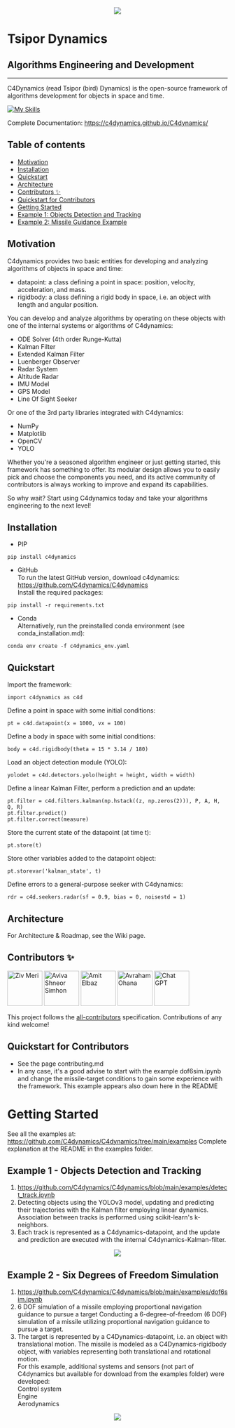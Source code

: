 <div align="center">
  <img src="https://github.com/C4dynamics/C4dynamics/raw/main/c4dynamics/utils/C4dynamics.png">
</div>

# Tsipor Dynamics
## Algorithms Engineering and Development
****


C4Dynamics (read Tsipor (bird) Dynamics) is the open-source framework of algorithms development for objects in space and time.

[![My Skills](https://skillicons.dev/icons?i=python)](https://skillicons.dev)  


Complete Documentation: https://c4dynamics.github.io/C4dynamics/


## Table of contents
- [Motivation](https://github.com/C4dynamics/C4dynamics/tree/main/#motivation)
- [Installation](https://github.com/C4dynamics/C4dynamics/tree/main/#installation)
- [Quickstart](https://github.com/C4dynamics/C4dynamics/tree/main/#quickstart)
- [Architecture](https://github.com/C4dynamics/C4dynamics/tree/main/#architecture)
- [Contributors ✨](https://github.com/C4dynamics/C4dynamics/tree/main/#contributors-✨)
- [Quickstart for Contributors](https://github.com/C4dynamics/C4dynamics/tree/main/#quickstart-for-contributors)
- [Getting Started](https://github.com/C4dynamics/C4dynamics/tree/main/#getting-started)
- [Example 1: Objects Detection and Tracking](https://github.com/C4dynamics/C4dynamics/tree/main/#example-1---objects-detection-and-tracking)
- [Example 2: Missile Guidance Example](https://github.com/C4dynamics/C4dynamics/tree/main/#example-2---six-degrees-of-freedom-simulation)


## Motivation
C4dynamics provides two basic entities for developing and analyzing algorithms of objects in space and time:
* datapoint: a class defining a point in space: position, velocity, acceleration, and mass. 
* rigidbody: a class defining a rigid body in space, i.e. an object with length and angular position. 

You can develop and analyze algorithms by operating on these objects with one of the internal systems or algorithms of C4dynamics:  
* ODE Solver (4th order Runge-Kutta)  
* Kalman Filter  
* Extended Kalman Filter  
* Luenberger Observer  
* Radar System  
* Altitude Radar  
* IMU Model  
* GPS Model  
* Line Of Sight Seeker  
  
Or one of the 3rd party libraries integrated with C4dynamics:   
* NumPy  
* Matplotlib  
* OpenCV  
* YOLO  
  
Whether you're a seasoned algorithm engineer or just getting started, this framework has something to offer. Its modular design allows you to easily pick and choose the components you need, and its active community of contributors is always working to improve and expand its capabilities.
  
So why wait? Start using C4dynamics today and take your algorithms engineering to the next level!
  



## Installation 
* PIP  
```
pip install c4dynamics
```

* GitHub  
To run the latest GitHub version, download c4dynamics: 
https://github.com/C4dynamics/C4dynamics  
Install the required packages:
```
pip install -r requirements.txt
```

* Conda   
Alternatively, run the preinstalled conda environment (see conda_installation.md):
```
conda env create -f c4dynamics_env.yaml
```
 
 
 
 

## Quickstart
Import the framework:
```
import c4dynamics as c4d
```

Define a point in space with some initial conditions: 
```
pt = c4d.datapoint(x = 1000, vx = 100)
```

Define a body in space with some initial conditions: 
```
body = c4d.rigidbody(theta = 15 * 3.14 / 180)
```

Load an object detection module (YOLO):
```
yolodet = c4d.detectors.yolo(height = height, width = width)
```

Define a linear Kalman Filter, perform a prediction and an update: 
```
pt.filter = c4d.filters.kalman(np.hstack((z, np.zeros(2))), P, A, H, Q, R)
pt.filter.predict()
pt.filter.correct(measure)
```

Store the current state of the datapoint (at time t):
```
pt.store(t)
```

Store other variables added to the datapoint object:
```
pt.storevar('kalman_state', t)
```

Define errors to a general-purpose seeker with C4dynamics: 
```
rdr = c4d.seekers.radar(sf = 0.9, bias = 0, noisestd = 1)
```





## Architecture
For Architecture & Roadmap, see the Wiki page.  




## Contributors ✨

[//]: contributor-faces
<a href="https://www.linkedin.com/in/ziv-meri/">                      <img src="https://github.com/C4dynamics/C4dynamics/raw/main/c4dynamics/utils/ziv_noa2.png"        title="Ziv Meri" width="80" height="80"></a> 	<a href="https://www.linkedin.com/in/aviva-shneor-simhon-17b733b/">   <img src="https://github.com/C4dynamics/C4dynamics/raw/main/c4dynamics/utils/aviva2.png"          title="Aviva Shneor Simhon" width="80" height="80"></a> 	<a href="https://www.linkedin.com/in/amit-elbaz-54301382/">           <img src="https://github.com/C4dynamics/C4dynamics/raw/main/c4dynamics/utils/amit2.png"           title="Amit Elbaz" width="80" height="80"></a> 	<a href="https://www.linkedin.com/in/avraham-ohana-computer-vision/"> <img src="https://github.com/C4dynamics/C4dynamics/raw/main/c4dynamics/utils/avraham2.png"        title="Avraham Ohana" width="80" height="80"></a> 	<a href="https://chat.openai.com/chat">                               <img src="https://github.com/C4dynamics/C4dynamics/raw/main/c4dynamics/utils/openai-featured.png" title="Chat GPT" width="80" height="80"></a>

[//]: contributor-faces

This project follows the [all-contributors](https://github.com/all-contributors/all-contributors) specification. Contributions of any kind welcome!




## Quickstart for Contributors
* See the page contributing.md
* In any case, it's a good advise to start with the example dof6sim.ipynb and change the missile-target conditions to gain some experience with the framework. This example appears also down here in the README




# Getting Started  
See all the examples at: https://github.com/C4dynamics/C4dynamics/tree/main/examples 
Complete explanation at the README in the examples folder. 


## Example 1 - Objects Detection and Tracking 
1. https://github.com/C4dynamics/C4dynamics/blob/main/examples/detect_track.ipynb
2. Detecting objects using the YOLOv3 model, updating and predicting their trajectories with the Kalman filter employing linear dynamics. Association between tracks is performed using scikit-learn's k-neighbors.
3. Each track is represented as a C4dynamics-datapoint, and the update and prediction are executed with the internal C4dynamics-Kalman-filter.
<div align="center">
  <img src="https://github.com/C4dynamics/C4dynamics/raw/main/examples/out/detection-tracking-tank-truck.gif">
</div>


## Example 2 - Six Degrees of Freedom Simulation 
1. https://github.com/C4dynamics/C4dynamics/blob/main/examples/dof6sim.ipynb
2. 6 DOF simulation of a missile employing proportional navigation guidance to pursue a target Conducting a 6-degree-of-freedom (6 DOF) simulation of a missile utilizing proportional navigation guidance to pursue a target.
3. The target is represented by a C4Dynamics-datapoint, i.e. an object with translational motion. The missile is modeled as a C4Dynamics-rigidbody object, with variables representing both translational and rotational motion.  
For this example, additional systems and sensors (not part of C4dynamics but available for download from the examples folder) were developed:  
Control system  
Engine  
Aerodynamics  
<div align="center">
  <img src="https://github.com/C4dynamics/C4dynamics/raw/main/examples/out/dof6sim_trajectories.png">
</div>










